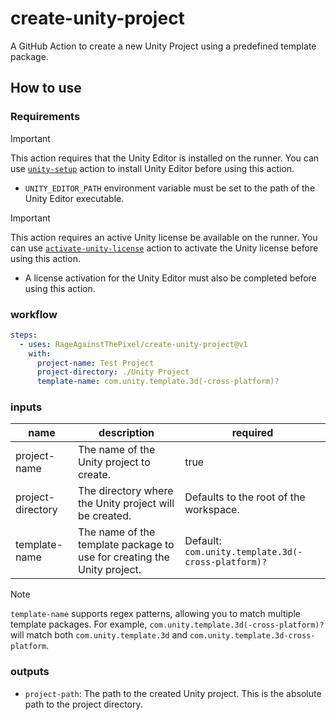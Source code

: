 # create-unity-project

A GitHub Action to create a new Unity Project using a predefined template package.

## How to use

### Requirements

> [!IMPORTANT]
> This action requires that the Unity Editor is installed on the runner.
> You can use [`unity-setup`](https://github.com/RageAgainstThePixel/unity-setup) action to install Unity Editor before using this action.

- `UNITY_EDITOR_PATH` environment variable must be set to the path of the Unity Editor executable.

> [!IMPORTANT]
> This action requires an active Unity license be available on the runner.
> You can use [`activate-unity-license`](https://github.com/RageAgainstThePixel/activate-unity-license) action to activate the Unity license before using this action.

- A license activation for the Unity Editor must also be completed before using this action.

### workflow

```yaml
steps:
  - uses: RageAgainstThePixel/create-unity-project@v1
    with:
      project-name: Test Project
      project-directory: ./Unity Project
      template-name: com.unity.template.3d(-cross-platform)?
```

### inputs

| name | description | required |
| ---- | ----------- | -------- |
| project-name | The name of the Unity project to create. | true |
| project-directory | The directory where the Unity project will be created.  | Defaults to the root of the workspace. |
| template-name | The name of the template package to use for creating the Unity project. | Default: `com.unity.template.3d(-cross-platform)?` |

> [!NOTE]
> `template-name` supports regex patterns, allowing you to match multiple template packages. For example, `com.unity.template.3d(-cross-platform)?` will match both `com.unity.template.3d` and `com.unity.template.3d-cross-platform`.

### outputs

- `project-path`: The path to the created Unity project. This is the absolute path to the project directory.
